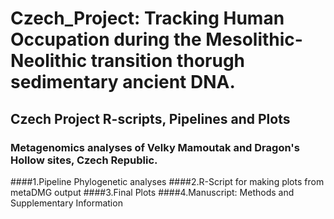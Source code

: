 # Czech_Project: Tracking Human Occupation during the Mesolithic-Neolithic transition thorugh sedimentary ancient DNA.
## Czech Project R-scripts, Pipelines and Plots
### Metagenomics analyses of Velky Mamoutak and Dragon's Hollow sites, Czech Republic. 
####1.Pipeline Phylogenetic analyses
####2.R-Script for making plots from metaDMG output
####3.Final Plots 
####4.Manuscript: Methods and Supplementary Information

